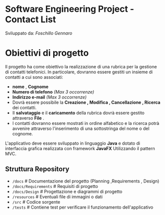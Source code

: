 # Software Engineering Project - Contact List 
 
Sviluppato da: _Foschillo Gennaro_

# Obiettivi di progetto
Il progetto ha come obiettivo la realizzazione di una rubrica per la gestione di contatti telefonici. In particolare, dovranno essere gestiti un insieme di contatti a cui sono associati:
- **nome** , **Cognome**
- **Numero di telefono** *(Max 3 occorrenze)*
- **Indirizzo e-mail** *(Max 3 occorrenze)* 
- Dovrà essere possibile la **Creazione , Modifica , Cancellazione , Ricerca** dei contatti.
- Il **salvataggio** e il **caricamento** della rubrica dovrà essere gestito attraverso **File** .
- I contatti dovranno essere mostrati in ordine alfabetico e la ricerca potrà avvenire attraverso l'inserimento di una sottostringa del nome o del cognome.

L'applicativo deve essere sviluppato in linguaggio **Java** e dotato di interfaccia grafica realizzata con framework **JavaFX** Utilizzando il pattern MVC.


## Struttura Repository 

- `/docs`               # Documentazione del progetto (Planning ,Requirements , Design)
- `/docs/Requirements`  # Requisiti di progetto
- `/docs/Design`        # Progettazione e diagrammi di progetto
- `/resources`          # Eventuali file di immagini o dati 
- `/src`                # Codice sorgente
- `/tests`              # Contiene test per verificare il funzionamento dell'applicativo



